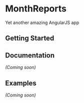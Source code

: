 # MonthReports

Yet another amazing AngularJS app

## Getting Started

## Documentation
_(Coming soon)_

## Examples
_(Coming soon)_

